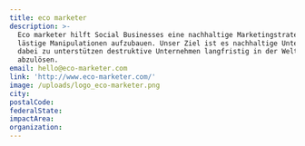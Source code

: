 ```yaml
---
title: eco marketer
description: >-
  Eco marketer hilft Social Businesses eine nachhaltige Marketingstrategie ohne
  lästige Manipulationen aufzubauen. Unser Ziel ist es nachhaltige Unternehmen
  dabei zu unterstützen destruktive Unternehmen langfristig in der Welt
  abzulösen.
email: hello@eco-marketer.com
link: 'http://www.eco-marketer.com/'
image: /uploads/logo_eco-marketer.png
city:
postalCode:
federalState:
impactArea:
organization:
---
```


